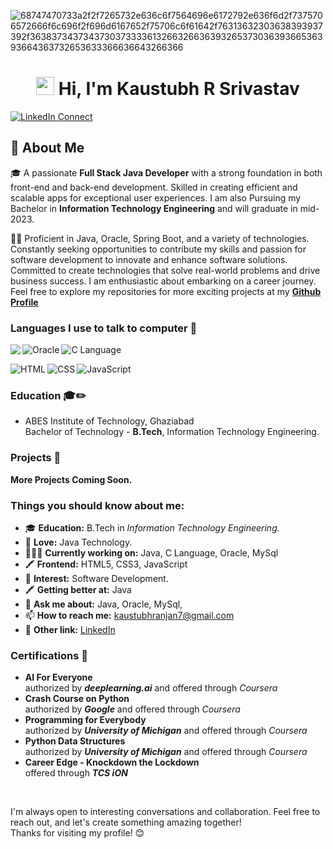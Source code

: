 
![68747470733a2f2f7265732e636c6f7564696e6172792e636f6d2f7375706572666f6c696f2f696d6167652f75706c6f61642f76313632303638393937392f363837343734373037333361326632663639326537303639366536393664363732653633366636643266366](https://github.com/kaustubhr7/kaustubhr7/assets/152472683/fc1e776c-5b05-4cf1-8c5f-ae82bfe3e297)


<h1 align="center">
 <img src="https://media.giphy.com/media/hvRJCLFzcasrR4ia7z/giphy.gif" width="29px">   Hi, I'm Kaustubh R Srivastav
</h1>

[![LinkedIn Connect](https://img.shields.io/badge/%20-Connect-black?color=222244&labelColor=000000&logo=linkedin&logoColor=f5f7fe)](https://www.linkedin.com/in/kaustubh-r-srivastav-5483ba2a2/)
## 🚀 About Me

🎓 A passionate **Full Stack Java Developer** with a strong foundation in both front-end and back-end development. Skilled in creating efficient and scalable apps for exceptional user experiences. 
I am also Pursuing my Bachelor in **Information Technology Engineering** and will graduate in mid-2023.

👨‍💻 Proficient in Java, Oracle, Spring Boot, and a variety of technologies. Constantly seeking opportunities to contribute my skills and passion for software development to innovate and enhance software solutions. Committed to create technologies that solve real-world problems and drive business success. I am enthusiastic about embarking on a career journey. 
<br>Feel free to explore my repositories for more exciting projects at my [**Github Profile**](https://github.com/kaustubhr7)
### Languages I use to talk to computer 🤔

<img align="left" src="https://img.shields.io/badge/Java-blue?style=for-the-badge&logo=openjdk&logoColor=white">
<img align="left" alt="Oracle" src="https://img.shields.io/badge/Oracle-F80000?style=for-the-badge&logo=oracle&logoColor=white"/>
<img align="left" alt="C Language" src="https://img.shields.io/badge/C-A8B9CC.svg?style=for-the-badge&logo=C&logoColor=black"/>
<p>&nbsp;</p>
<img align="left" alt="HTML" src="https://img.shields.io/badge/HTML5-E34F26?style=for-the-badge&logo=html5&logoColor=white"/>
<img align="left" alt="CSS" src="https://img.shields.io/badge/CSS3-1572B6?style=for-the-badge&logo=css3&logoColor=white"/>
<img align="left" alt="JavaScript" src="https://img.shields.io/badge/JavaScript-F7DF1E?style=for-the-badge&logo=javascript&logoColor=black"/>
    
<p>&nbsp;</p>

### Education 🎓✏️

-  ABES Institute of Technology, Ghaziabad <br>  Bachelor of Technology - <strong>B.Tech</strong>, Information Technology Engineering.

### Projects 🌱
**More Projects Coming Soon.**

### Things you should know about me:
- 🎓 <b>Education:</b> B.Tech in <i>Information Technology Engineering.</i>
- 💖 <b>Love:</b> Java Technology. 
- 👨🏽‍💻 <b>Currently working on:</b> Java, C Language, Oracle, MySql
- 🖍 <b>Frontend:</b> HTML5, CSS3, JavaScript
- 👀 <b>Interest:</b> Software Development.
- 🖍 <b>Getting better at:</b> Java
- 💬 <b>Ask me about:</b> Java, Oracle, MySql, <!--Microservices,  Spring Boot, -->
- 📫 <b>How to reach me:</b> kaustubhranjan7@gmail.com
- 💬 <strong>Other link:</strong> <!--[Portfolio]()--> [LinkedIn](https://www.linkedin.com/in/kaustubh-r-srivastav-5483ba2a2/) <!--Leetcode,HackerRank,CodeChef-->

### Certifications 📜
- **AI For Everyone** <br>authorized by <b><i>deeplearning.ai</i></b> and offered through <i>Coursera</i>
- **Crash Course on Python** <br>authorized by <b><i>Google</i></b> and offered through <i>Coursera</i>
- **Programming for Everybody** <br>authorized by <b><i>University of Michigan</i></b> and offered through <i>Coursera</i>
- **Python Data Structures** <br>authorized by <b><i>University of Michigan</i></b> and offered through <i>Coursera</i>
- **Career Edge - Knockdown the Lockdown** <br>offered through <b><i>TCS iON</i></b>
<p>&nbsp;</p>I'm always open to interesting conversations and collaboration. Feel free to reach out, and let's create something amazing together!
<br>
Thanks for visiting my profile! 😊

<!--
- 🤔 <b>Exploring:</b> Spring Boot, Hibernate, Microservices

## 📊 GitHub Stats

![My GitHub Stats](https://github-readme-stats.vercel.app/api?username=kaustubhr7&show_icons=true&hide_title=true&hide_border=true&count_private=true)


-->
